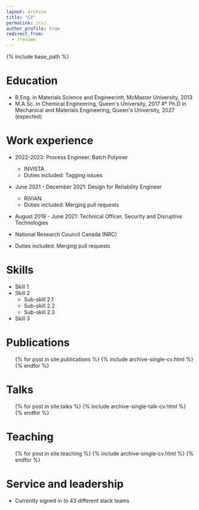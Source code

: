 ```yaml
---
layout: archive
title: "CV"
permalink: /cv/
author_profile: true
redirect_from:
  - /resume
---
```


{% include base_path %}

Education
======
* B.Eng. in Materials Science and Engineerinh, McMaster University, 2013
* M.A.Sc. in Chemical Engineering, Queen's University, 2017
#* Ph.D in Mechanical and Materials Engineering, Queen's University, 2027 (expected)

Work experience
======
* 2022-2023: Process Engineer, Batch Polymer
  * INVISTA
  * Duties included: Tagging issues

* June 2021 - December 2021: Design for Reliability Engineer
  * RIVIAN
  * Duties included: Merging pull requests
 
 * August 2019 - June 2021: Technical Officer, Security and Disruptive Technologies
  * National Research Council Canada (NRC)
  * Duties included: Merging pull requests
  
Skills
======
* Skill 1
* Skill 2
  * Sub-skill 2.1
  * Sub-skill 2.2
  * Sub-skill 2.3
* Skill 3

Publications
======
  <ul>{% for post in site.publications %}
    {% include archive-single-cv.html %}
  {% endfor %}</ul>
  
Talks
======
  <ul>{% for post in site.talks %}
    {% include archive-single-talk-cv.html %}
  {% endfor %}</ul>
  
Teaching
======
  <ul>{% for post in site.teaching %}
    {% include archive-single-cv.html %}
  {% endfor %}</ul>
  
Service and leadership
======
* Currently signed in to 43 different slack teams
